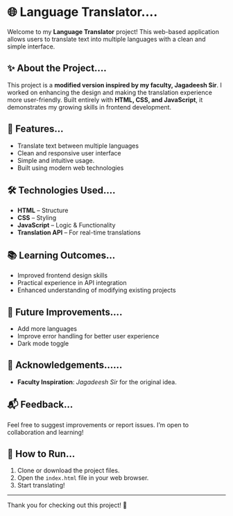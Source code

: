 # 🌐 Language Translator....

Welcome to my **Language Translator** project! This web-based application allows users to translate text into multiple languages with a clean and simple interface.

## ✨ About the Project.... 

This project is a **modified version inspired by my faculty, Jagadeesh Sir**. I worked on enhancing the design and making the translation experience more user-friendly. Built entirely with **HTML, CSS, and JavaScript**, it demonstrates my growing skills in frontend development.

## 🚀 Features...
- Translate text between multiple languages
- Clean and responsive user interface
- Simple and intuitive usage.
- Built using modern web technologies

## 🛠️ Technologies Used....

- **HTML** – Structure
- **CSS** – Styling
- **JavaScript** – Logic & Functionality
- **Translation API** – For real-time translations

## 📚 Learning Outcomes...

- Improved frontend design skills
- Practical experience in API integration
- Enhanced understanding of modifying existing projects

## 📌 Future Improvements....

- Add more languages
- Improve error handling for better user experience
- Dark mode toggle

## 🙏 Acknowledgements......

- **Faculty Inspiration**: *Jagadeesh Sir* for the original idea.
## 📬 Feedback...

Feel free to suggest improvements or report issues. I’m open to collaboration and learning!

## 📂 How to Run...

1. Clone or download the project files.
2. Open the `index.html` file in your web browser.
3. Start translating!

---

Thank you for checking out this project! 🚀
